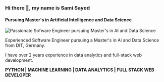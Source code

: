 ### Hi there 👋, my name is Sami Sayed
#### Pursuing Master's in Artificial Intelligence and Data Science
![Passionate Sofware Engineer pursuing Master's in AI and Data Science](https://media.licdn.com/dms/image/D4D16AQEmZlaeyGRcaw/profile-displaybackgroundimage-shrink_350_1400/0/1695195711342?e=1718236800&v=beta&t=MpR-jFNE_cHIBCGqNhcfifoUJrg8j0WkqqKUiJDyehs)

Experienced Software Engineer pursuing a Master's in AI and Data Science from DIT, Germany. 

I have over 2 years experience in data analytics and full-stack web development. 

**PYTHON | MACHINE LEARNING | DATA ANALYTICS | FULL STACK WEB DEVELOPER**






